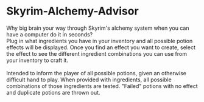 # Skyrim-Alchemy-Advisor
Why big brain your way through Skyrim's alchemy system when you can have a computer do it in seconds?<br>
Plug in what ingredients you have in your inventory and all possible potion effects will be displayed.
Once you find an effect you want to create, select the effect to see the different ingredient combinations
you can use from your inventory to craft it.<br>
<br>
Intended to inform the player of all possible potions, given an otherwise difficult hand to play. When provided with ingredients,
all possible combinations of those ingredients are tested. "Failed" potions with no effect and duplicate potions are thrown out.
